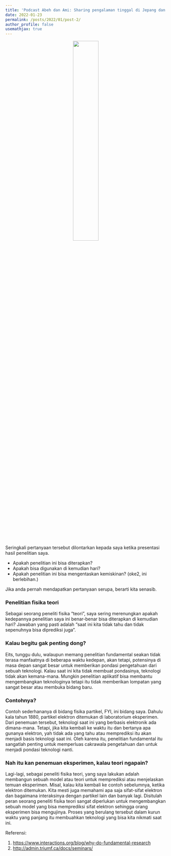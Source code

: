```yaml
---
title: 'Podcast Abeh dan Ami: Sharing pengalaman tinggal di Jepang dan Korea.'
date: 2022-01-23
permalink: /posts/2022/01/post-2/
author_profile: false
usemathjax: true
---
```


<center><img src='/images/podcast.png' style="width:40%"></center>

Seringkali pertanyaan tersebut dilontarkan kepada saya ketika presentasi hasil penelitian saya.
* Apakah penelitian ini bisa diterapkan? 
* Apakah bisa digunakan di kemudian hari?
* Apakah penelitian ini bisa mengentaskan kemiskinan? (oke2, ini berlebihan.)

Jika anda pernah mendapatkan pertanyaan serupa, berarti kita senasib. 

<h3> Penelitian fisika teori</h3>
Sebagai seorang peneliti fisika “teori”, saya sering merenungkan apakah kedepannya penelitian saya ini benar-benar bisa diterapkan di kemudian hari? Jawaban yang pasti adalah “saat ini kita tidak tahu dan tidak sepenuhnya bisa diprediksi juga”. 

<h3> Kalau begitu gak penting dong?</h3>
Eits, tunggu dulu, walaupun memang penelitian fundamental seakan tidak terasa manfaatnya di beberapa waktu kedepan, akan tetapi, potensinya di masa depan sangat besar untuk memberikan pondasi pengetahuan dari sebuah teknologi. Kalau saat ini kita tidak membuat pondasinya, teknologi tidak akan kemana-mana. Mungkin penelitian aplikatif bisa membantu mengembangkan teknologinya tetapi itu tidak memberikan lompatan yang sangat besar atau membuka bidang baru.

<h3> Contohnya? </h3>
Contoh sederhananya di bidang fisika partikel, FYI, ini bidang saya. Dahulu kala tahun 1880, partikel elektron ditemukan di laboratorium eksperimen. Dari penemuan tersebut, teknologi saat ini yang berbasis elektronik ada dimana-mana. Tetapi, jika kita kembali ke waktu itu dan bertanya apa gunanya elektron, yah tidak ada yang tahu atau memprediksi itu akan menjadi basis teknologi saat ini. Oleh karena itu, penelitian fundamental itu sangatlah penting untuk memperluas cakrawala pengetahuan dan untuk menjadi pondasi teknologi nanti. 

<h3> Nah itu kan penemuan eksperimen, kalau teori ngapain?</h3>
Lagi-lagi, sebagai peneliti fisika teori, yang saya lakukan adalah membangun sebuah model atau teori untuk memprediksi atau menjelaskan temuan eksperimen. Misal, kalau kita kembali ke contoh sebelumnya, ketika elektron ditemukan. Kita mesti juga memahami apa saja sifat-sifat elektron dan bagaimana interaksinya dengan partikel lain dan banyak lagi. Disitulah peran seorang peneliti fisika teori sangat diperlukan untuk mengembangkan sebuah model yang bisa memprediksi sifat elektron sehingga orang eksperimen bisa mengujinya. Proses yang berulang tersebut dalam kurun waktu yang panjang itu membuahkan teknologi yang bisa kita nikmati saat ini. 



Referensi:
<ol>
  <li> <a href="https://www.interactions.org/blog/why-do-fundamental-research">https://www.interactions.org/blog/why-do-fundamental-research</a> </li>
  <li> <a href="http://admin.triumf.ca/docs/seminars/Sem3112515775-37021-1.Why%20Fundamental%20Research%20cc.pdf">http://admin.triumf.ca/docs/seminars/</a></li>
</ol>

